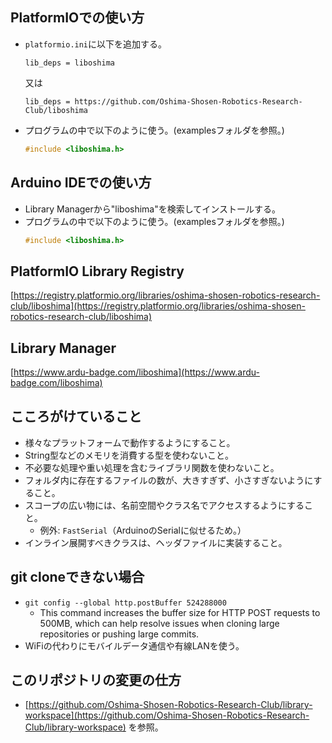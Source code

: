 ## PlatformIOでの使い方

- `platformio.ini`に以下を追加する。
    ```
    lib_deps = liboshima
    ```
    又は
    ```
    lib_deps = https://github.com/Oshima-Shosen-Robotics-Research-Club/liboshima
    ```
- プログラムの中で以下のように使う。(examplesフォルダを参照。)
    ```cpp
    #include <liboshima.h>
    ```

## Arduino IDEでの使い方

- Library Managerから"liboshima"を検索してインストールする。
- プログラムの中で以下のように使う。(examplesフォルダを参照。)
    ```cpp
    #include <liboshima.h>
    ```

## PlatformIO Library Registry

[https://registry.platformio.org/libraries/oshima-shosen-robotics-research-club/liboshima](https://registry.platformio.org/libraries/oshima-shosen-robotics-research-club/liboshima)

## Library Manager

[https://www.ardu-badge.com/liboshima](https://www.ardu-badge.com/liboshima)

## こころがけていること

- 様々なプラットフォームで動作するようにすること。
- String型などのメモリを消費する型を使わないこと。
- 不必要な処理や重い処理を含むライブラリ関数を使わないこと。
- フォルダ内に存在するファイルの数が、大きすぎず、小さすぎないようにすること。
- スコープの広い物には、名前空間やクラス名でアクセスするようにすること。
  - 例外: `FastSerial`（ArduinoのSerialに似せるため。）
- インライン展開すべきクラスは、ヘッダファイルに実装すること。

## git cloneできない場合

- `git config --global http.postBuffer 524288000`
  - This command increases the buffer size for HTTP POST requests to 500MB, which can help resolve issues when cloning large repositories or pushing large commits.
- WiFiの代わりにモバイルデータ通信や有線LANを使う。

## このリポジトリの変更の仕方

- [https://github.com/Oshima-Shosen-Robotics-Research-Club/library-workspace](https://github.com/Oshima-Shosen-Robotics-Research-Club/library-workspace) を参照。
